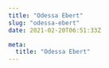 ```yaml
---
title: "Odessa Ebert"
slug: "odessa-ebert"
date: 2021-02-20T06:51:33Z

meta:
  title: "Odessa Ebert"
---
```


